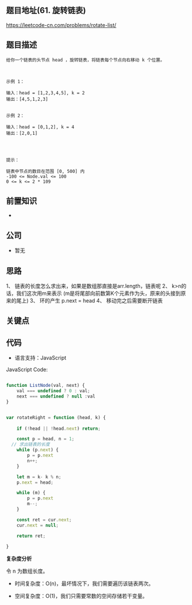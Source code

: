 
## 题目地址(61. 旋转链表)

https://leetcode-cn.com/problems/rotate-list/

## 题目描述

```
给你一个链表的头节点 head ，旋转链表，将链表每个节点向右移动 k 个位置。

 

示例 1：

输入：head = [1,2,3,4,5], k = 2
输出：[4,5,1,2,3]


示例 2：

输入：head = [0,1,2], k = 4
输出：[2,0,1]


 

提示：

链表中节点的数目在范围 [0, 500] 内
-100 <= Node.val <= 100
0 <= k <= 2 * 109
```

## 前置知识

- 

## 公司

- 暂无

## 思路

1、 链表的长度怎么求出来，如果是数组那直接是arr.length，链表呢 
2、 k>n的话，我们这次用m来表示 (m是将尾部向前数第K个元素作为头，原来的头接到原来的尾上)
3、 环的产生 p.next = head
4、 移动完之后需要断开链表


## 关键点

## 代码

- 语言支持：JavaScript

JavaScript Code:

```javascript

function ListNode(val, next) {
    val === undefined ? 0 : val;
    next === undefined ? null :val
}


var rotateRight = function (head, k) {
    
    if (!head || !head.next) return;

    const p = head, n = 1;
  // 求出链表的长度
    while (p.next) {
        p = p.next
        n++;
    }

    let m = k- k % n;
    p.next = head;

    while (m) {
        p = p.next
        m--;
    }

    const ret = cur.next;
    cur.next = null;

    return ret;
                                         
}


```


**复杂度分析**

令 n 为数组长度。

- 时间复杂度：O(n)，最坏情况下，我们需要遍历该链表两次。

- 空间复杂度：O(1)，我们只需要常数的空间存储若干变量。

